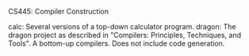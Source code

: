 CS445: Compiler Construction

calc: Several versions of a top-down calculator program.
dragon: The dragon project as described in "Compilers: Principles, Techniques, and Tools". A bottom-up compilers. Does not include code generation.
